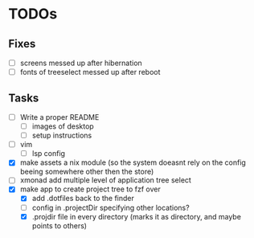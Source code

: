 # TODOs

## Fixes
- [ ] screens messed up after hibernation
- [ ] fonts of treeselect messed up after reboot

## Tasks
- [ ] Write a proper README
    - [ ] images of desktop
    - [ ] setup instructions
- [ ] vim
    - [ ] lsp config
- [x] make assets a nix module (so the system doeasnt rely on the config beeing somewhere other then the store)
- [ ] xmonad add multiple level of application tree select
- [x] make app to create project tree to fzf over
    - [x] add .dotfiles back to the finder
    - [ ] config in .projectDir specifying other locations?
    - [x] .projdir file in every directory (marks it as directory, and maybe points to others)
